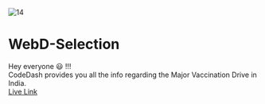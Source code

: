 ![14](https://user-images.githubusercontent.com/76592673/125166051-64b85980-e1b7-11eb-8e07-18c20a1de607.jpg)
# WebD-Selection
Hey everyone :smiley: !!! <br/>
CodeDash provides you all the info regarding the Major Vaccination Drive in India. <br/>
[Live Link](https://codesanta142.github.io/WebD-Selection/)
